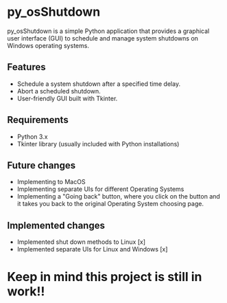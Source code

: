 # py_osShutdown

py_osShutdown is a simple Python application that provides a graphical user interface (GUI) to schedule and manage system shutdowns on Windows operating systems.

## Features

- Schedule a system shutdown after a specified time delay.
- Abort a scheduled shutdown.
- User-friendly GUI built with Tkinter.

## Requirements

- Python 3.x
- Tkinter library (usually included with Python installations)

## Future changes
- Implementing to MacOS
- Implementing separate UIs for different Operating Systems
- Implementing a "Going back" button, where you click on the button and it takes you back to the original Operating System choosing page.
## Implemented changes
- Implemented shut down methods to Linux [x]
- Implemented separate UIs for Linux and Windows [x]

# Keep in mind this project is still in work!!

